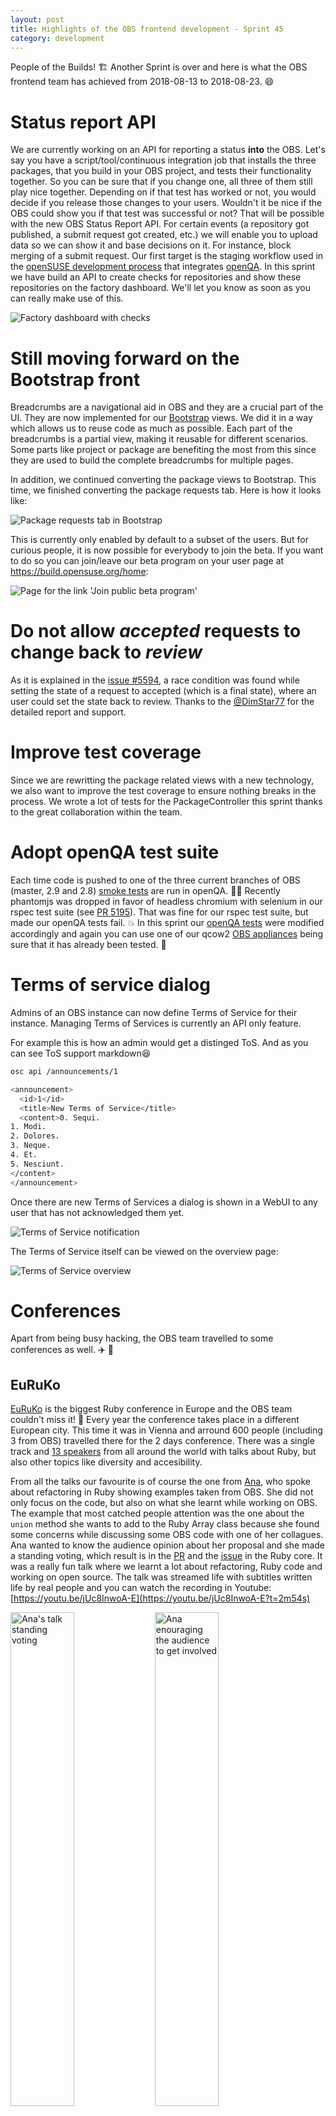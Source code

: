 ```yaml
---
layout: post
title: Highlights of the OBS frontend development - Sprint 45
category: development
---
```


People of the Builds! :building_construction: Another Sprint is over and here is what the OBS frontend team has achieved from 2018-08-13 to 2018-08-23. :smile:


# Status report API

We are currently working on an API for reporting a status **into** the OBS. Let's say you have a script/tool/continuous integration job that installs the three packages, that you build in your OBS project, and tests their functionality together. So you can be sure that if you change one, all three of them still play nice together. Depending on if that test has worked or not, you would decide if you release those changes to your users. Wouldn't it be nice if the OBS could show you if that test was successful or not? That will be possible with the new OBS Status Report API. For certain events (a repository got published, a submit request got created, etc.) we will enable you to upload data so we can show it and base decisions on it. For instance, block merging of a submit request. Our first target is the staging workflow used in  the [openSUSE development process](https://en.opensuse.org/openSUSE:Leap_development_process) that integrates [openQA](http://open.qa). In this sprint we have build an API to create checks for repositories and show these repositories on the factory dashboard. We'll let you know as soon as you can really make use of this.

<img src="https://user-images.githubusercontent.com/3799140/45145920-17733c80-b1c2-11e8-83b3-3f47b309cc8f.png" alt="Factory dashboard with checks">


# Still moving forward on the Bootstrap front

Breadcrumbs are a navigational aid in OBS and they are a crucial part of the UI. They are now implemented for our [Bootstrap](https://getbootstrap.com) views. We did it in a way which allows us to reuse code as much as possible. Each part of the breadcrumbs is a partial view, making it reusable for different scenarios. Some parts like project or package are benefiting the most from this since they are used to build the complete breadcrumbs for multiple pages.

In addition, we continued converting the package views to Bootstrap. This time, we finished converting the package requests tab. Here is how it looks like:

<img src="https://w3.suse.de/~bgeuken/bs_request_tab.png" alt="Package requests tab in Bootstrap">

This is currently only enabled by default to a subset of the users. But for curious people, it is now possible for everybody to join the beta. If you want to do so you can join/leave our beta program on your user page at <https://build.opensuse.org/home>: 

<img src="http://paste.opensuse.org/images/24892446.png" alt="Page for the link 'Join public beta program'">


# Do not allow _accepted_ requests to change back to _review_

As it is explained in the [issue #5594](https://github.com/openSUSE/open-build-service/issues/5594), a race condition was found while setting the state of a request to accepted (which is a final state), where an user could set the state back to review. Thanks to the [@DimStar77](https://github.com/DimStar77) for the detailed report and support.


# Improve test coverage

Since we are rewritting the package related views with a new technology, we also want to improve the test coverage to ensure nothing breaks in the process. We wrote a lot of tests for the PackageController this sprint thanks to the great collaboration within the team.


# Adopt openQA test suite

Each time code is pushed to one of the three current branches of OBS (master, 2.9 and 2.8) [smoke tests](https://en.wikipedia.org/wiki/Smoke_testing_%28software%29) are run in openQA. :man_scientist: Recently phantomjs was dropped in favor of headless chromium with selenium in our rspec test suite (see [PR 5195](https://github.com/openSUSE/open-build-service/pull/5195)). That was fine for our rspec test suite, but made our openQA tests fail. :boom: In this sprint our [openQA tests](https://openqa.opensuse.org/group_overview/17) were modified accordingly and again you can use one of our qcow2 [OBS appliances](https://openbuildservice.org/download/other) being sure that it has already been tested. :green_heart:


# Terms of service dialog

Admins of an OBS instance can now define Terms of Service for their instance. Managing Terms of Services is currently an API only feature.

For example this is how an admin would get a distinged ToS. And as you can see ToS support markdown:laughing:
```bash
osc api /announcements/1

<announcement>
  <id>1</id>
  <title>New Terms of Service</title>
  <content>0. Sequi.
1. Modi.
2. Dolores.
3. Neque.
4. Et.
5. Nesciunt.
</content>
</announcement>
```

Once there are new Terms of Services a dialog is shown in a WebUI to any user that has not acknowledged them yet.

<img src="https://w3.suse.de/~bgeuken/terms_of_service_dialog.png" alt="Terms of Service notification">

The Terms of Service itself can be viewed on the overview page:

<img src="https://w3.suse.de/~bgeuken/terms_of_service_page.png" alt="Terms of Service overview">


# Conferences

Apart from being busy hacking, the OBS team travelled to some conferences as well. :airplane: :steam_locomotive:

## EuRuKo

[EuRuKo](https://euruko2018.org) is the biggest Ruby conference in Europe and the OBS team couldn't miss it! :gem: Every year the conference takes place in a different European city. This time it was in Vienna and arround 600 people (including 3 from OBS) travelled there for the 2 days conference. There was a single track and [13 speakers](https://euruko2018.org/speakers) from all around the world with talks about Ruby, but also other topics like diversity and accesibility.

From all the talks our favourite is of course the one from [Ana](https://github.com/Ana06), who spoke about refactoring in Ruby showing examples taken from OBS. She did not only focus on the code, but also on what she learnt while working on OBS. The example that most catched people attention was the one about the `union` method she wants to add to the Ruby Array class because she found some concerns while discussing some OBS code with one of her collagues. Ana wanted to know the audience opinion about her proposal and she made a standing voting, which result is in the [PR](https://github.com/ruby/ruby/pull/1747#issuecomment-417241624) and the [issue](https://bugs.ruby-lang.org/issues/14097) in the Ruby core. It was a really fun talk where we learnt a lot about refactoring, Ruby code and working on open source. The talk was streamed life with subtitles written life by real people and you can watch the recording in Youtube: [https://youtu.be/jUc8InwoA-E](https://youtu.be/jUc8InwoA-E?t=2m54s)

<img src="https://pbs.twimg.com/media/DlczR_BWwAUUSpl.jpg" alt="Ana's talk standing voting" style="width:45%">
<img src="https://pbs.twimg.com/media/DlcdcUkXsAAY2Cg.jpg" alt="Ana enouraging the audience to get involved" style="width:45%">

There were two other talks we specially like:

- [_The case of the missing method — a Ruby mystery story_](https://youtu.be/wkz-B1w2GVM) by Nadia Odunayo who presented Ruby singleton classes in a really original and clear way.
- [_Tool belt of a seasoned bug hunter_](https://youtu.be/ObB0dzX_rBs?t=6m12s) by Damir Zekić in which he explained how he debugged the problem of some spec running tremendously slow.

The conference was not only a chance to watch interesting talks, but also to meet new people and friends we meet at every Ruby conference. We hope that the OBS team can meet all of you again next year, this time in Rotterdam.


## openSUSE.Asia Summit

As Vienna was just too close, [Ana](https://github.com/Ana06) also travelled to Taipei for the [openSUSE.Asia Summit](https://events.opensuse.org/conference/summitasia18) to support the great openSUSE community we have in Asia. She held a talk about starting as a new contributor in open source and mentoring: [Why should you get involved in open source?](https://events.opensuse.org/conference/summitasia18/program/proposal/2053).

There was also an [introduction to OBS](https://events.opensuse.org/conference/summitasia18/program/proposal/2104) talk by [Alcho](https://twitter.com/alcho_tw), although a good level of Chinese was needed to follow the talk. Thanks Alcho for always spreading the knowledge about OBS all around Asia! :cupid:

You can read more about the conference in Ana's openSUSE.Asia Summit blog post: <https://news.opensuse.org/2018/09/05/opensuse-asia-summit>


# Next Sprint More

That was everything! Remember you can follow the work of the OBS team live in our [Trello Board](https://trello.com/b/Fs7boVwI/bs-sprint). Do not miss our next blog post! :wink:
